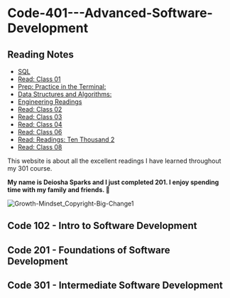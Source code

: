 # Code-401---Advanced-Software-Development

## Reading Notes

* [SQL](/401/SQL.md)
* [Read: Class 01](/401/Read%3A%20Class%2001.md)
* [Prep: Practice in the Terminal:](/401/Prep%3A%20Practice%20in%20the%20Terminal.md)
* [Data Structures and Algorithms:](/401/Data%20Structures%20and%20Algorithms.md)
* [Engineering Readings](/401/Engineering%20Readings.md)
* [Read: Class 02](/401/Read%3A%20Class%2002.md)
* [Read: Class 03](/401/Read%3A%20Class%2003.md)
* [Read: Class 04](/401/Read%3A%20Class%2004.md)
* [Read: Class 06](/401/Read%3A%20Class%2006.md)
* [Read: Readings: Ten Thousand 2](/401/Readings%3A%20Ten%20Thousand%202.md)
* [Read: Class 08](/401/Read%3A%20Class%2008.md)

This website is about all the excellent readings I have learned throughout my 301 course.

**My name is Deiosha Sparks and I just completed 201. I enjoy spending time with my family and friends. :white_heart:**

![Growth-Mindset_Copyright-Big-Change1](https://user-images.githubusercontent.com/113928893/203171165-91c9ea39-4f79-4235-a715-25a75516d131.jpg)

## Code 102 - Intro to Software Development

## Code 201 - Foundations of Software Development

## Code 301 - Intermediate Software Development
